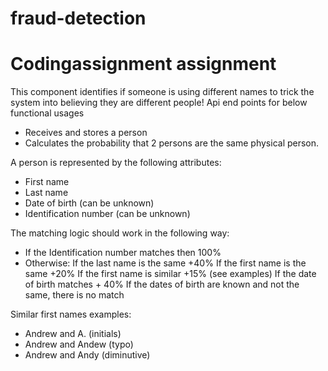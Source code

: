# fraud-detection

# Codingassignment assignment
This component identifies if someone is using different names to trick the system into believing they are different people! 
Api end points for below functional usages
- Receives and stores a person 
- Calculates the probability that 2 persons are the same physical person. 

A person is represented by the following attributes: 
- First name 
- Last name 
- Date of birth (can be unknown) 
- Identification number (can be unknown) 

The matching logic should work in the following way: 
- If the Identification number matches then 100% 
- Otherwise: 
	If the last name is the same +40% 
	If the first name is the same +20% 
	If the first name is similar +15% (see examples) 
	If the date of birth matches + 40% 
	If the dates of birth are known and not the same, there is no match 
	
Similar first names examples: 
- Andrew and A. (initials) 
- Andrew and Andew (typo) 
- Andrew and Andy (diminutive) 